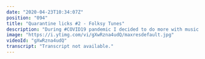 ```yaml
---
date: "2020-04-23T10:34:07Z"
position: "094"
title: "Quarantine licks #2 - Folksy Tunes"
description: "During #COVID19 pandemic I decided to do more with music. In this series called \"Quarantine Licks\" I will show you fun and juicy guitar licks every week.\n\nFor now I kept them acoustic but expect electric guitar also. Rock 'n roll will commence :)\n\nI'm open for collaborations. Comment on this video if you're keen.\n\nFollow me here:\nWebsite: https://timbenniks.nl/\nTwitter: https://twitter.com/timbenniks\n\n#guitarlicks #quarantinelicks"
image: "https://i.ytimg.com/vi/gXwRzna4udQ/maxresdefault.jpg"
videoId: "gXwRzna4udQ"
transcript: "Transcript not available."
---
```


